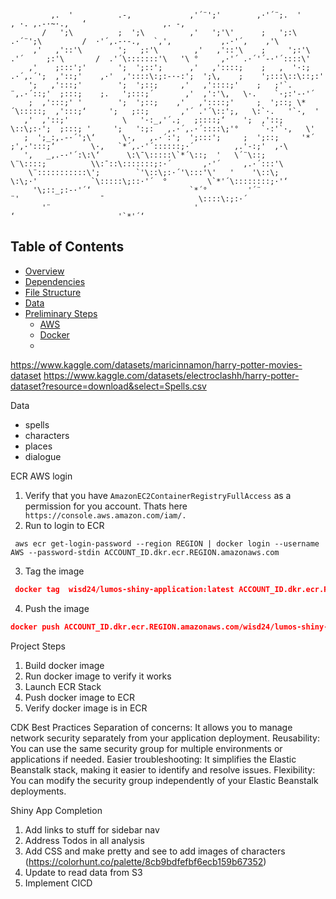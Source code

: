 ```text

         ,.  '          .-,             ,'´¨';'        ,·'´¨;.  '                          , ·. ,.-·~·.,   ‘                 ,. -,    
       /   ';\          ;  ';\          ,'   ';'\'      ;   ';:\           .·´¨';\         /  ·'´,.-·-.,   `,'‚           ,.·'´,    ,'\   
     ,'   ,'::'\        ';   ;:'\        ,'   ,'::'\    ;     ';:'\      .'´     ;:'\       /  .'´\:::::::'\   '\ °     ,·'´ .·´'´-·'´::::\' 
    ,'    ;:::';'       ';  ';::';      ,'   ,'::::;    ;   ,  '·:;  .·´,.´';  ,'::;'    ,·'  ,'::::\:;:-·-:';  ';\‚    ;    ';:::\::\::;:'  
    ';   ,':::;'        ';  ';::;     ,'   ,'::::;'    ;   ;'`.    ¨,.·´::;'  ;:::;    ;.   ';:::;´       ,'  ,':'\‚   \·.    `·;:'-·'´     
    ;  ,':::;' '        ';  ';::;    ,'   ,'::::;'     ;  ';::; \*´\:::::;  ,':::;‘     ';   ;::;       ,'´ .'´\::';‚   \:`·.   '`·,  '     
   ,'  ,'::;'            \   '·:_,'´.;   ;::::;‘    ';  ,'::;   \::\;:·';  ;:::; '     ';   ':;:   ,.·´,.·´::::\;'°     `·:'`·,   \'      
   ;  ';_:,.-·´';\‘      \·,   ,.·´:';  ';:::';     ;  ';::;     '*´  ;',·':::;‘        \·,   `*´,.·'´::::::;·´         ,.'-:;'  ,·\     
   ',   _,.-·'´:\:\‘      \:\¯\:::::\`*´\::;  '   \´¨\::;          \¨\::::;          \\:¯::\:::::::;:·´       ,·'´     ,.·´:::'\    
    \¨:::::::::::\';        `'\::\;:·´'\:::'\'   '    '\::\;            \:\;·'            `\:::::\;::·'´  °         \`*'´\::::::::;·'‘   
     '\;::_;:-·'´‘                      `*´°         '´¨               ¨'                  ¯                     \::::\:;:·´        
       '¨                                '                                                  ‘                       '`*'´‘            

```

## Table of Contents
* [Overview]()
* [Dependencies]()
* [File Structure]()
* [Data]()
* [Preliminary Steps]()
  * [AWS]()
  * [Docker]()
  * 
https://www.kaggle.com/datasets/maricinnamon/harry-potter-movies-dataset
https://www.kaggle.com/datasets/electroclashh/harry-potter-dataset?resource=download&select=Spells.csv

Data
* spells
* characters
* places
* dialogue


ECR AWS login
1. Verify that you have `AmazonEC2ContainerRegistryFullAccess` as a permission for you account. Thats here ` https://console.aws.amazon.com/iam/.`
2. Run to login to ECR
```
 aws ecr get-login-password --region REGION | docker login --username AWS --password-stdin ACCOUNT_ID.dkr.ecr.REGION.amazonaws.com

```
3. Tag the image
```json
 docker tag  wisd24/lumos-shiny-application:latest ACCOUNT_ID.dkr.ecr.REGION.amazonaws.com/wisd24/lumos-shiny-application:latest
```
4. Push the image
```json
docker push ACCOUNT_ID.dkr.ecr.REGION.amazonaws.com/wisd24/lumos-shiny-application:latest
```

Project Steps
1. Build docker image
2. Run docker image to verify it works
3. Launch ECR Stack
4. Push docker image to ECR
5. Verify docker image is in ECR

CDK Best Practices 
Separation of concerns: It allows you to manage network security separately from your application deployment.
Reusability: You can use the same security group for multiple environments or applications if needed.
Easier troubleshooting: It simplifies the Elastic Beanstalk stack, making it easier to identify and resolve issues.
Flexibility: You can modify the security group independently of your Elastic Beanstalk deployments.

Shiny App Completion
1. Add links to stuff for sidebar nav
2. Address Todos in all analysis
3. Add CSS and make pretty and see to add images of characters (https://colorhunt.co/palette/8cb9bdfefbf6ecb159b67352)
4. Update to read data from S3
5. Implement CICD